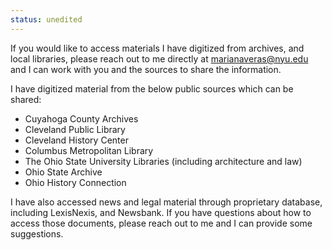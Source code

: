 ```yaml
---
status: unedited
---
```


If you would like to access materials I have digitized from archives, and local libraries, please reach out to me directly at marianaveras@nyu.edu and I can work with you and the sources to share the information. 

I have digitized material from the below public sources which can be shared:

- Cuyahoga County Archives
- Cleveland Public Library
- Cleveland History Center
- Columbus Metropolitan Library
- The Ohio State University Libraries (including architecture and law)
- Ohio State Archive
- Ohio History Connection

I have also accessed news and legal material through proprietary database, including LexisNexis, and Newsbank. If you have questions about how to access those documents, please reach out to me and I can provide some suggestions. 